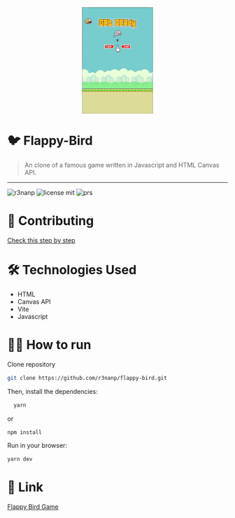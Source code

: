 <p align="center">
  <a href="https://r3nanp-flappybird.netlify.app/">
    <img src="./.github/flappy-bird.gif">
  </a>
</p>

# 🐦 Flappy-Bird

> An clone of a famous game written in Javascript and HTML Canvas API.

---

![r3nanp](https://img.shields.io/badge/r3nanp-flappy--bird-blue?style=for-the-badge&color=FFFF00&labelColor=000000)
![license mit](https://img.shields.io/github/license/r3nanp/flappy-bird?color=blue&label=LICENSE&logo=github&style=for-the-badge)
![prs](https://img.shields.io/static/v1?label=PRs&message=welcome&style=for-the-badge&color=24B36B&labelColor=000000)

# 🎉 Contributing

[Check this step by step](CONTRIBUTING.md)

# 🛠 Technologies Used

- HTML
- Canvas API
- Vite
- Javascript

# 👷‍♂️ How to run

Clone repository

```bash
git clone https://github.com/r3nanp/flappy-bird.git
```

Then, install the dependencies:

```bash
  yarn
```

or

```bash
npm install
```

Run in your browser:

```bash
yarn dev
```

# 🔗 Link

[Flappy Bird Game](https://r3nanp-flappybird.netlify.app/)
